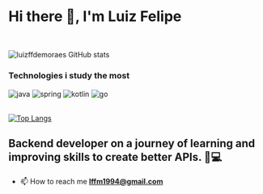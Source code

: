 <h1>Hi there 🖖, I'm Luiz Felipe</h1>
<br>

![luizffdemoraes GitHub stats](https://github-readme-stats.vercel.app/api?username=luizffdemoraes&show_icons=true&theme=tokyonight)

<h3>Technologies i study the most</h3>

<div style="display: inline_block">
  <img align="center" alt="java" src="https://img.shields.io/badge/Java-ED8B00?style=for-the-badge&logo=openjdk&logoColor=white" />
  <img align="center" alt="spring" src="https://img.shields.io/badge/Spring-6DB33F?style=for-the-badge&logo=spring&logoColor=white" />
  <img align="center" alt="kotlin" src="https://img.shields.io/badge/Kotlin-0095D5?&style=for-the-badge&logo=kotlin&logoColor=white" />
  <img align="center" alt="go" src="https://img.shields.io/badge/Go-00ADD8?style=for-the-badge&logo=go&logoColor=white" />
</div><br/>

[![Top Langs](https://github-readme-stats.vercel.app/api/top-langs/?username=luizffdemoraes&layout=donut-vertical)](https://github.com/anuraghazra/github-readme-stats)

## Backend developer on a journey of learning and improving skills to create better APIs. 👨💻

- 📫 How to reach me **lffm1994@gmail.com**
